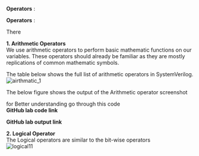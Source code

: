 **Operators** : 

****Operators****  :  


There  



**1. Arithmetic Operators**    
We use arithmetic operators to perform basic mathematic functions on our variables. These operators should already be familiar as they are mostly replications of common mathematic symbols.  

The table below shows the full list of arithmetic operators in SystemVerilog.    
![airthmatic_1](https://user-images.githubusercontent.com/106074838/188830091-fab594b8-522f-4c59-8fad-6268427aab03.PNG)  

The below figure shows the output of the Arithmetic operator screenshot  


for Better understanding go through this code  
**GitHub lab code link**     

**GitHub lab output link**   
  


**2. Logical Operator**  
The Logical operators are similar to the bit-wise operators  
![logical11](https://user-images.githubusercontent.com/106074838/188828213-e579ba4e-f5b2-40ae-aaca-03c14515a34e.PNG)


 

